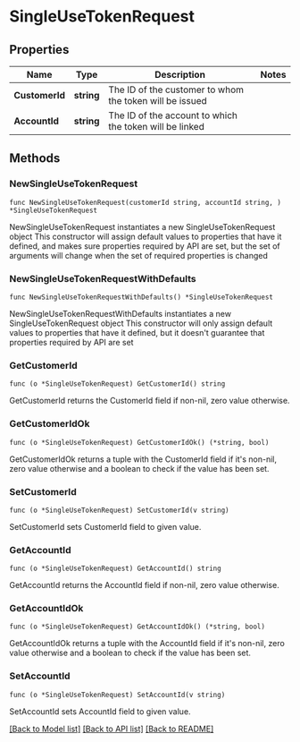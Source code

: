 # SingleUseTokenRequest

## Properties

Name | Type | Description | Notes
------------ | ------------- | ------------- | -------------
**CustomerId** | **string** | The ID of the customer to whom the token will be issued | 
**AccountId** | **string** | The ID of the account to which the token will be linked | 

## Methods

### NewSingleUseTokenRequest

`func NewSingleUseTokenRequest(customerId string, accountId string, ) *SingleUseTokenRequest`

NewSingleUseTokenRequest instantiates a new SingleUseTokenRequest object
This constructor will assign default values to properties that have it defined,
and makes sure properties required by API are set, but the set of arguments
will change when the set of required properties is changed

### NewSingleUseTokenRequestWithDefaults

`func NewSingleUseTokenRequestWithDefaults() *SingleUseTokenRequest`

NewSingleUseTokenRequestWithDefaults instantiates a new SingleUseTokenRequest object
This constructor will only assign default values to properties that have it defined,
but it doesn't guarantee that properties required by API are set

### GetCustomerId

`func (o *SingleUseTokenRequest) GetCustomerId() string`

GetCustomerId returns the CustomerId field if non-nil, zero value otherwise.

### GetCustomerIdOk

`func (o *SingleUseTokenRequest) GetCustomerIdOk() (*string, bool)`

GetCustomerIdOk returns a tuple with the CustomerId field if it's non-nil, zero value otherwise
and a boolean to check if the value has been set.

### SetCustomerId

`func (o *SingleUseTokenRequest) SetCustomerId(v string)`

SetCustomerId sets CustomerId field to given value.


### GetAccountId

`func (o *SingleUseTokenRequest) GetAccountId() string`

GetAccountId returns the AccountId field if non-nil, zero value otherwise.

### GetAccountIdOk

`func (o *SingleUseTokenRequest) GetAccountIdOk() (*string, bool)`

GetAccountIdOk returns a tuple with the AccountId field if it's non-nil, zero value otherwise
and a boolean to check if the value has been set.

### SetAccountId

`func (o *SingleUseTokenRequest) SetAccountId(v string)`

SetAccountId sets AccountId field to given value.



[[Back to Model list]](../README.md#documentation-for-models) [[Back to API list]](../README.md#documentation-for-api-endpoints) [[Back to README]](../README.md)


